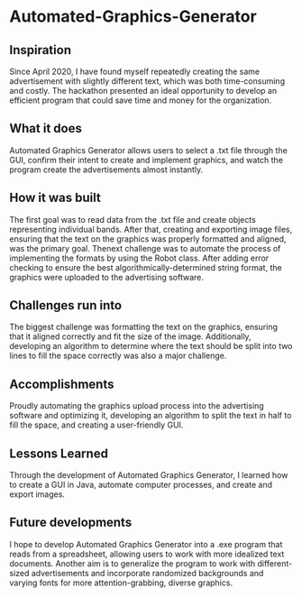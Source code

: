 # Automated-Graphics-Generator
## Inspiration
Since April 2020, I have found myself repeatedly creating the same advertisement with slightly different text, which was both time-consuming and costly. The hackathon presented an ideal opportunity to develop an efficient program that could save time and money for the organization.

## What it does
Automated Graphics Generator allows users to select a .txt file through the GUI, confirm their intent to create and implement graphics, and watch the program create the advertisements almost instantly.

## How it was built
The first goal was to read data from the .txt file and create objects representing individual bands. After that, creating and exporting image files, ensuring that the text on the graphics was properly formatted and aligned, was the primary goal. Thenext challenge was to automate the process of implementing the formats by using the Robot class. After adding error checking to ensure the best algorithmically-determined string format, the graphics were uploaded to the advertising software.

## Challenges run into
The biggest challenge was formatting the text on the graphics, ensuring that it aligned correctly and fit the size of the image. Additionally, developing an algorithm to determine where the text should be split into two lines to fill the space correctly was also a major challenge.

## Accomplishments
Proudly automating the graphics upload process into the advertising software and optimizing it, developing an algorithm to split the text in half to fill the space, and creating a user-friendly GUI.

## Lessons Learned
Through the development of Automated Graphics Generator, I learned how to create a GUI in Java, automate computer processes, and create and export images.

## Future developments
I hope to develop Automated Graphics Generator into a .exe program that reads from a spreadsheet, allowing users to work with more idealized text documents. Another aim is to generalize the program to work with different-sized advertisements and incorporate randomized backgrounds and varying fonts for more attention-grabbing, diverse graphics.
